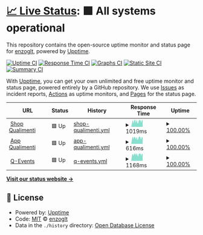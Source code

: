 # [📈 Live Status](https://enzoglt.github.io/qualimenti-uptime): <!--live status--> **🟩 All systems operational**

This repository contains the open-source uptime monitor and status page for [enzoglt](https://enzoglt.github.io/qualimenti-uptime), powered by [Upptime](https://github.com/upptime/upptime).

[![Uptime CI](https://github.com/enzoglt/qualimenti-uptime/workflows/Uptime%20CI/badge.svg)](https://github.com/enzoglt/qualimenti-uptime/actions?query=workflow%3A%22Uptime+CI%22)
[![Response Time CI](https://github.com/enzoglt/qualimenti-uptime/workflows/Response%20Time%20CI/badge.svg)](https://github.com/enzoglt/qualimenti-uptime/actions?query=workflow%3A%22Response+Time+CI%22)
[![Graphs CI](https://github.com/enzoglt/qualimenti-uptime/workflows/Graphs%20CI/badge.svg)](https://github.com/enzoglt/qualimenti-uptime/actions?query=workflow%3A%22Graphs+CI%22)
[![Static Site CI](https://github.com/enzoglt/qualimenti-uptime/workflows/Static%20Site%20CI/badge.svg)](https://github.com/enzoglt/qualimenti-uptime/actions?query=workflow%3A%22Static+Site+CI%22)
[![Summary CI](https://github.com/enzoglt/qualimenti-uptime/workflows/Summary%20CI/badge.svg)](https://github.com/enzoglt/qualimenti-uptime/actions?query=workflow%3A%22Summary+CI%22)

With [Upptime](https://upptime.js.org), you can get your own unlimited and free uptime monitor and status page, powered entirely by a GitHub repository. We use [Issues](https://github.com/enzoglt/qualimenti-uptime/issues) as incident reports, [Actions](https://github.com/enzoglt/qualimenti-uptime/actions) as uptime monitors, and [Pages](https://enzoglt.github.io/qualimenti-uptime) for the status page.

<!--start: status pages-->
<!-- This summary is generated by Upptime (https://github.com/upptime/upptime) -->
<!-- Do not edit this manually, your changes will be overwritten -->
<!-- prettier-ignore -->
| URL | Status | History | Response Time | Uptime |
| --- | ------ | ------- | ------------- | ------ |
| <img alt="" src="https://shop.qualimenti.com/wp-content/uploads/2020/04/favicon-01.png" height="13"> [Shop Qualimenti](https://shop.qualimenti.com) | 🟩 Up | [shop-qualimenti.yml](https://github.com/enzoglt/qualimenti-uptime/commits/HEAD/history/shop-qualimenti.yml) | <details><summary><img alt="Response time graph" src="./graphs/shop-qualimenti/response-time-week.png" height="20"> 1019ms</summary><br><a href="https://enzoglt.github.io/qualimenti-uptime/history/shop-qualimenti"><img alt="Response time 1019" src="https://img.shields.io/endpoint?url=https%3A%2F%2Fraw.githubusercontent.com%2Fenzoglt%2Fqualimenti-uptime%2FHEAD%2Fapi%2Fshop-qualimenti%2Fresponse-time.json"></a><br><a href="https://enzoglt.github.io/qualimenti-uptime/history/shop-qualimenti"><img alt="24-hour response time 1019" src="https://img.shields.io/endpoint?url=https%3A%2F%2Fraw.githubusercontent.com%2Fenzoglt%2Fqualimenti-uptime%2FHEAD%2Fapi%2Fshop-qualimenti%2Fresponse-time-day.json"></a><br><a href="https://enzoglt.github.io/qualimenti-uptime/history/shop-qualimenti"><img alt="7-day response time 1019" src="https://img.shields.io/endpoint?url=https%3A%2F%2Fraw.githubusercontent.com%2Fenzoglt%2Fqualimenti-uptime%2FHEAD%2Fapi%2Fshop-qualimenti%2Fresponse-time-week.json"></a><br><a href="https://enzoglt.github.io/qualimenti-uptime/history/shop-qualimenti"><img alt="30-day response time 1019" src="https://img.shields.io/endpoint?url=https%3A%2F%2Fraw.githubusercontent.com%2Fenzoglt%2Fqualimenti-uptime%2FHEAD%2Fapi%2Fshop-qualimenti%2Fresponse-time-month.json"></a><br><a href="https://enzoglt.github.io/qualimenti-uptime/history/shop-qualimenti"><img alt="1-year response time 1019" src="https://img.shields.io/endpoint?url=https%3A%2F%2Fraw.githubusercontent.com%2Fenzoglt%2Fqualimenti-uptime%2FHEAD%2Fapi%2Fshop-qualimenti%2Fresponse-time-year.json"></a></details> | <details><summary><a href="https://enzoglt.github.io/qualimenti-uptime/history/shop-qualimenti">100.00%</a></summary><a href="https://enzoglt.github.io/qualimenti-uptime/history/shop-qualimenti"><img alt="All-time uptime 100.00%" src="https://img.shields.io/endpoint?url=https%3A%2F%2Fraw.githubusercontent.com%2Fenzoglt%2Fqualimenti-uptime%2FHEAD%2Fapi%2Fshop-qualimenti%2Fuptime.json"></a><br><a href="https://enzoglt.github.io/qualimenti-uptime/history/shop-qualimenti"><img alt="24-hour uptime 100.00%" src="https://img.shields.io/endpoint?url=https%3A%2F%2Fraw.githubusercontent.com%2Fenzoglt%2Fqualimenti-uptime%2FHEAD%2Fapi%2Fshop-qualimenti%2Fuptime-day.json"></a><br><a href="https://enzoglt.github.io/qualimenti-uptime/history/shop-qualimenti"><img alt="7-day uptime 100.00%" src="https://img.shields.io/endpoint?url=https%3A%2F%2Fraw.githubusercontent.com%2Fenzoglt%2Fqualimenti-uptime%2FHEAD%2Fapi%2Fshop-qualimenti%2Fuptime-week.json"></a><br><a href="https://enzoglt.github.io/qualimenti-uptime/history/shop-qualimenti"><img alt="30-day uptime 100.00%" src="https://img.shields.io/endpoint?url=https%3A%2F%2Fraw.githubusercontent.com%2Fenzoglt%2Fqualimenti-uptime%2FHEAD%2Fapi%2Fshop-qualimenti%2Fuptime-month.json"></a><br><a href="https://enzoglt.github.io/qualimenti-uptime/history/shop-qualimenti"><img alt="1-year uptime 100.00%" src="https://img.shields.io/endpoint?url=https%3A%2F%2Fraw.githubusercontent.com%2Fenzoglt%2Fqualimenti-uptime%2FHEAD%2Fapi%2Fshop-qualimenti%2Fuptime-year.json"></a></details>
| <img alt="" src="https://shop.qualimenti.com/wp-content/uploads/2020/04/favicon-01.png" height="13"> [App Qualimenti](https://app.qualimenti.com) | 🟩 Up | [app-qualimenti.yml](https://github.com/enzoglt/qualimenti-uptime/commits/HEAD/history/app-qualimenti.yml) | <details><summary><img alt="Response time graph" src="./graphs/app-qualimenti/response-time-week.png" height="20"> 616ms</summary><br><a href="https://enzoglt.github.io/qualimenti-uptime/history/app-qualimenti"><img alt="Response time 616" src="https://img.shields.io/endpoint?url=https%3A%2F%2Fraw.githubusercontent.com%2Fenzoglt%2Fqualimenti-uptime%2FHEAD%2Fapi%2Fapp-qualimenti%2Fresponse-time.json"></a><br><a href="https://enzoglt.github.io/qualimenti-uptime/history/app-qualimenti"><img alt="24-hour response time 616" src="https://img.shields.io/endpoint?url=https%3A%2F%2Fraw.githubusercontent.com%2Fenzoglt%2Fqualimenti-uptime%2FHEAD%2Fapi%2Fapp-qualimenti%2Fresponse-time-day.json"></a><br><a href="https://enzoglt.github.io/qualimenti-uptime/history/app-qualimenti"><img alt="7-day response time 616" src="https://img.shields.io/endpoint?url=https%3A%2F%2Fraw.githubusercontent.com%2Fenzoglt%2Fqualimenti-uptime%2FHEAD%2Fapi%2Fapp-qualimenti%2Fresponse-time-week.json"></a><br><a href="https://enzoglt.github.io/qualimenti-uptime/history/app-qualimenti"><img alt="30-day response time 616" src="https://img.shields.io/endpoint?url=https%3A%2F%2Fraw.githubusercontent.com%2Fenzoglt%2Fqualimenti-uptime%2FHEAD%2Fapi%2Fapp-qualimenti%2Fresponse-time-month.json"></a><br><a href="https://enzoglt.github.io/qualimenti-uptime/history/app-qualimenti"><img alt="1-year response time 616" src="https://img.shields.io/endpoint?url=https%3A%2F%2Fraw.githubusercontent.com%2Fenzoglt%2Fqualimenti-uptime%2FHEAD%2Fapi%2Fapp-qualimenti%2Fresponse-time-year.json"></a></details> | <details><summary><a href="https://enzoglt.github.io/qualimenti-uptime/history/app-qualimenti">100.00%</a></summary><a href="https://enzoglt.github.io/qualimenti-uptime/history/app-qualimenti"><img alt="All-time uptime 100.00%" src="https://img.shields.io/endpoint?url=https%3A%2F%2Fraw.githubusercontent.com%2Fenzoglt%2Fqualimenti-uptime%2FHEAD%2Fapi%2Fapp-qualimenti%2Fuptime.json"></a><br><a href="https://enzoglt.github.io/qualimenti-uptime/history/app-qualimenti"><img alt="24-hour uptime 100.00%" src="https://img.shields.io/endpoint?url=https%3A%2F%2Fraw.githubusercontent.com%2Fenzoglt%2Fqualimenti-uptime%2FHEAD%2Fapi%2Fapp-qualimenti%2Fuptime-day.json"></a><br><a href="https://enzoglt.github.io/qualimenti-uptime/history/app-qualimenti"><img alt="7-day uptime 100.00%" src="https://img.shields.io/endpoint?url=https%3A%2F%2Fraw.githubusercontent.com%2Fenzoglt%2Fqualimenti-uptime%2FHEAD%2Fapi%2Fapp-qualimenti%2Fuptime-week.json"></a><br><a href="https://enzoglt.github.io/qualimenti-uptime/history/app-qualimenti"><img alt="30-day uptime 100.00%" src="https://img.shields.io/endpoint?url=https%3A%2F%2Fraw.githubusercontent.com%2Fenzoglt%2Fqualimenti-uptime%2FHEAD%2Fapi%2Fapp-qualimenti%2Fuptime-month.json"></a><br><a href="https://enzoglt.github.io/qualimenti-uptime/history/app-qualimenti"><img alt="1-year uptime 100.00%" src="https://img.shields.io/endpoint?url=https%3A%2F%2Fraw.githubusercontent.com%2Fenzoglt%2Fqualimenti-uptime%2FHEAD%2Fapi%2Fapp-qualimenti%2Fuptime-year.json"></a></details>
| <img alt="" src="https://shop.qualimenti.com/wp-content/uploads/2020/04/favicon-01.png" height="13"> [Q-Events](https://q-events.it) | 🟩 Up | [q-events.yml](https://github.com/enzoglt/qualimenti-uptime/commits/HEAD/history/q-events.yml) | <details><summary><img alt="Response time graph" src="./graphs/q-events/response-time-week.png" height="20"> 1168ms</summary><br><a href="https://enzoglt.github.io/qualimenti-uptime/history/q-events"><img alt="Response time 1168" src="https://img.shields.io/endpoint?url=https%3A%2F%2Fraw.githubusercontent.com%2Fenzoglt%2Fqualimenti-uptime%2FHEAD%2Fapi%2Fq-events%2Fresponse-time.json"></a><br><a href="https://enzoglt.github.io/qualimenti-uptime/history/q-events"><img alt="24-hour response time 1168" src="https://img.shields.io/endpoint?url=https%3A%2F%2Fraw.githubusercontent.com%2Fenzoglt%2Fqualimenti-uptime%2FHEAD%2Fapi%2Fq-events%2Fresponse-time-day.json"></a><br><a href="https://enzoglt.github.io/qualimenti-uptime/history/q-events"><img alt="7-day response time 1168" src="https://img.shields.io/endpoint?url=https%3A%2F%2Fraw.githubusercontent.com%2Fenzoglt%2Fqualimenti-uptime%2FHEAD%2Fapi%2Fq-events%2Fresponse-time-week.json"></a><br><a href="https://enzoglt.github.io/qualimenti-uptime/history/q-events"><img alt="30-day response time 1168" src="https://img.shields.io/endpoint?url=https%3A%2F%2Fraw.githubusercontent.com%2Fenzoglt%2Fqualimenti-uptime%2FHEAD%2Fapi%2Fq-events%2Fresponse-time-month.json"></a><br><a href="https://enzoglt.github.io/qualimenti-uptime/history/q-events"><img alt="1-year response time 1168" src="https://img.shields.io/endpoint?url=https%3A%2F%2Fraw.githubusercontent.com%2Fenzoglt%2Fqualimenti-uptime%2FHEAD%2Fapi%2Fq-events%2Fresponse-time-year.json"></a></details> | <details><summary><a href="https://enzoglt.github.io/qualimenti-uptime/history/q-events">100.00%</a></summary><a href="https://enzoglt.github.io/qualimenti-uptime/history/q-events"><img alt="All-time uptime 100.00%" src="https://img.shields.io/endpoint?url=https%3A%2F%2Fraw.githubusercontent.com%2Fenzoglt%2Fqualimenti-uptime%2FHEAD%2Fapi%2Fq-events%2Fuptime.json"></a><br><a href="https://enzoglt.github.io/qualimenti-uptime/history/q-events"><img alt="24-hour uptime 100.00%" src="https://img.shields.io/endpoint?url=https%3A%2F%2Fraw.githubusercontent.com%2Fenzoglt%2Fqualimenti-uptime%2FHEAD%2Fapi%2Fq-events%2Fuptime-day.json"></a><br><a href="https://enzoglt.github.io/qualimenti-uptime/history/q-events"><img alt="7-day uptime 100.00%" src="https://img.shields.io/endpoint?url=https%3A%2F%2Fraw.githubusercontent.com%2Fenzoglt%2Fqualimenti-uptime%2FHEAD%2Fapi%2Fq-events%2Fuptime-week.json"></a><br><a href="https://enzoglt.github.io/qualimenti-uptime/history/q-events"><img alt="30-day uptime 100.00%" src="https://img.shields.io/endpoint?url=https%3A%2F%2Fraw.githubusercontent.com%2Fenzoglt%2Fqualimenti-uptime%2FHEAD%2Fapi%2Fq-events%2Fuptime-month.json"></a><br><a href="https://enzoglt.github.io/qualimenti-uptime/history/q-events"><img alt="1-year uptime 100.00%" src="https://img.shields.io/endpoint?url=https%3A%2F%2Fraw.githubusercontent.com%2Fenzoglt%2Fqualimenti-uptime%2FHEAD%2Fapi%2Fq-events%2Fuptime-year.json"></a></details>

<!--end: status pages-->

[**Visit our status website →**](https://enzoglt.github.io/qualimenti-uptime)

## 📄 License

- Powered by: [Upptime](https://github.com/upptime/upptime)
- Code: [MIT](./LICENSE) © [enzoglt](https://enzoglt.github.io/qualimenti-uptime)
- Data in the `./history` directory: [Open Database License](https://opendatacommons.org/licenses/odbl/1-0/)
